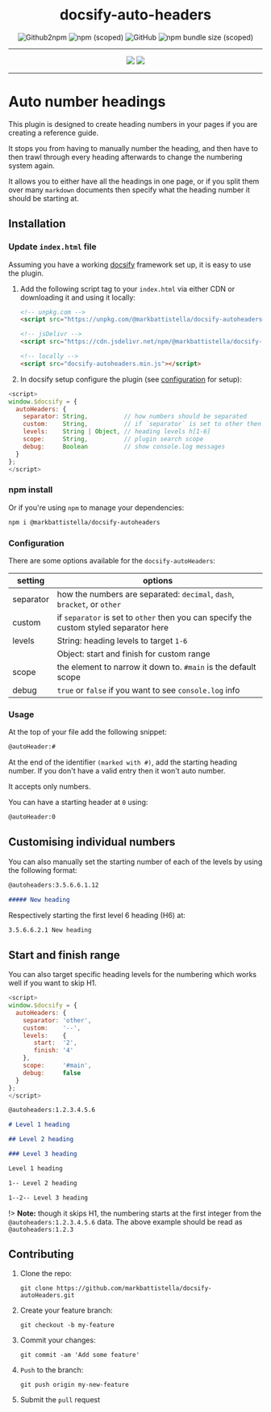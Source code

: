 <div align="center">

# docsify-auto-headers

![Github2npm](https://github.com/markbattistella/docsify-autoHeaders/workflows/gh2npm/badge.svg?event=registry_package) ![npm (scoped)](https://img.shields.io/npm/v/@markbattistella/docsify-autoheaders) ![GitHub](https://img.shields.io/github/license/markbattistella/docsify-autoheaders) ![npm bundle size (scoped)](https://img.shields.io/bundlephobia/minzip/@markbattistella/docsify-autoheaders)

---

[![](https://img.shields.io/badge/%20-@markbattistella-blue?logo=paypal&style=for-the-badge)](https://www.paypal.me/markbattistella/6AUD)
[![](https://img.shields.io/badge/%20-buymeacoffee-black?logo=buy-me-a-coffee&style=for-the-badge)](https://www.buymeacoffee.com/markbattistella)

</div>

---

# Auto number headings

This plugin is designed to create heading numbers in your pages if you are creating a reference guide.

It stops you from having to manually number the heading, and then have to then trawl through every heading afterwards to change the numbering system again.

It allows you to either have all the headings in one page, or if you split them over many `markdown` documents then specify what the heading number it should be starting at.

## Installation

### Update `index.html` file

Assuming you have a working [docsify](https://docsify.js.org/) framework set up, it is easy to use the plugin.

1. Add the following script tag to your `index.html` via either CDN or downloading it and using it locally:

    ```html
    <!-- unpkg.com -->
    <script src="https://unpkg.com/@markbattistella/docsify-autoheaders@latest"></script>

    <!-- jsDelivr -->
    <script src="https://cdn.jsdelivr.net/npm/@markbattistella/docsify-autoheaders@latest"></script>

    <!-- locally -->
    <script src="docsify-autoheaders.min.js"></script>
    ```

1. In docsify setup configure the plugin (see [configuration](#configuration) for setup):

  ```js
  <script>
  window.$docsify = {
    autoHeaders: {
      separator: String,          // how numbers should be separated
      custom:    String,          // if `separator` is set to other then specify own here
      levels:    String | Object, // heading levels h[1-6]
      scope:     String,          // plugin search scope
      debug:     Boolean          // show console.log messages
    }
  };
  </script>
  ```

### npm install

Or if you're using `npm` to manage your dependencies:

```sh
npm i @markbattistella/docsify-autoheaders
```

### Configuration

There are some options available for the `docsify-autoHeaders`:

| setting   | options                                                         |
|-----------|-----------------------------------------------------------------|
| separator | how the numbers are separated: `decimal`, `dash`, `bracket`, or `other` |
| custom    | if `separator` is set to `other` then you can specify the custom styled separator here |
| levels    | String: heading levels to target `1-6`                          |
|           | Object: start and finish for custom range                       |
| scope     | the element to narrow it down to. `#main` is the default scope  |
| debug     | `true` or `false` if you want to see `console.log` info         |

### Usage

At the top of your file add the following snippet:

```md
@autoHeader:#
```

At the end of the identifier `(marked with #)`, add the starting heading number. If you don't have a valid entry then it won't auto number.

It accepts only numbers.

You can have a starting header at `0` using:

```md
@autoHeader:0
```

## Customising individual numbers

You can also manually set the starting number of each of the levels by using the following format:

```md
@autoheaders:3.5.6.6.1.12

##### New heading
```

Respectively starting the first level 6 heading (H6) at:

```md
3.5.6.6.2.1 New heading
```

## Start and finish range

You can also target specific heading levels for the numbering which works well if you want to skip H1.

```js
<script>
window.$docsify = {
  autoHeaders: {
    separator: 'other',
    custom:    '--',
    levels:    {
       start:  '2',
       finish: '4'
    },
    scope:     '#main',
    debug:     false
  }
};
</script>
```

```md
@autoheaders:1.2.3.4.5.6

# Level 1 heading

## Level 2 heading

### Level 3 heading
```

```md
Level 1 heading

1-- Level 2 heading

1--2-- Level 3 heading
```

!> **Note:** though it skips H1, the numbering starts at the first integer from the `@autoheaders:1.2.3.4.5.6` data. The above example should be read as `@autoheaders:1.2.3`

## Contributing

1. Clone the repo:

    `git clone https://github.com/markbattistella/docsify-autoHeaders.git`

1. Create your feature branch:

    `git checkout -b my-feature`

1. Commit your changes:

    `git commit -am 'Add some feature'`

1. `Push` to the branch:

    `git push origin my-new-feature`

1. Submit the `pull` request
